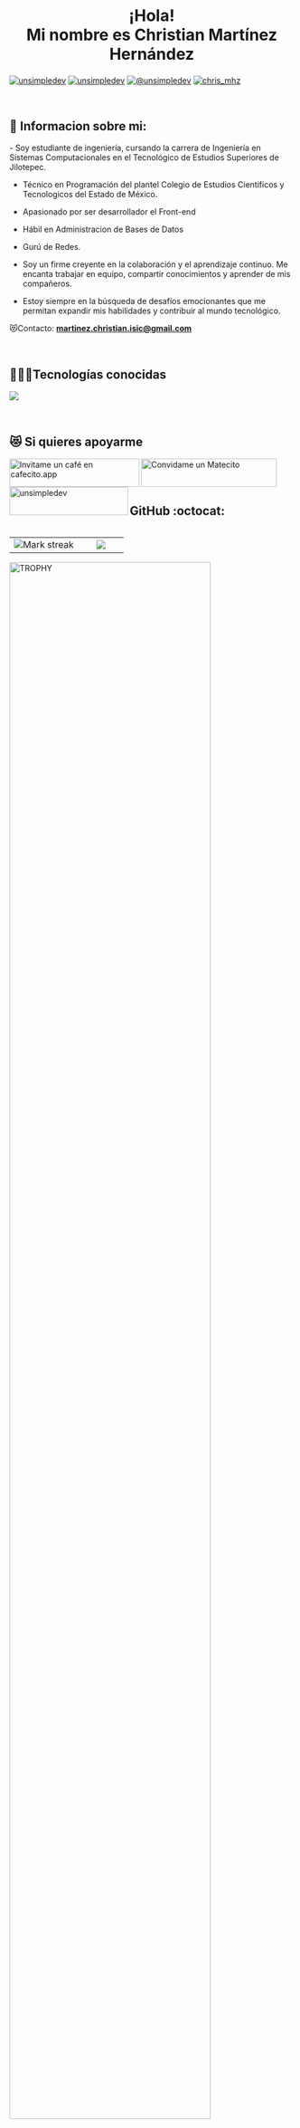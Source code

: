 <h1 align="center">¡Hola! 
  <br> Mi nombre es Christian Martínez Hernández</h1> 
<p align="left">

<a href="https://www.linkedin.com/in/christian-martinez-72a4542a6" target="_blank"><img align="center" src="https://img.shields.io/badge/LinkedIn-0077B5?style=for-the-badge&logo=linkedin&logoColor=white" alt="unsimpledev"/></a>
<a href="https://www.facebook.com/profile.php?id=100009895803782&mibextid=LQQJ4d" target="blank"><img align="center" src="https://img.shields.io/badge/Facebook-1877F2?style=for-the-badge&logo=facebook&logoColor=white" alt="unsimpledev"  /></a>
<a href = "martinez.christian.isic@gmail.com" target="blank"><img align="center" src="https://img.shields.io/badge/Gmail-D14836?style=for-the-badge&logo=gmail&logoColor=white" alt="@unsimpledev"  /></a>
<a href="https://www.instagram.com/chris_mhz?igsh=OGQ5ZDc2ODk2ZA%3D%3D&utm_source=qr" target="_blank"><img align="center" src="https://img.shields.io/badge/Instagram-E4405F?style=for-the-badge&logo=instagram&logoColor=white" alt="chris_mhz"/></a>
</a>


  </p>
<br>
<h2>👨 Informacion sobre mi: </h2>
<!--Intro start-->

<p align="left">
- Soy estudiante de ingeniería, cursando la carrera de Ingeniería en Sistemas Computacionales en el Tecnológico de Estudios Superiores de Jilotepec.


- Técnico en Programación del plantel Colegio de Estudios Cientificos y Tecnologicos del Estado de México.


- Apasionado por ser desarrollador el Front-end


- Hábil en Administracion de Bases de Datos


- Gurú de Redes.


- Soy un firme creyente en la colaboración y el aprendizaje continuo. Me encanta trabajar en equipo, compartir conocimientos y aprender de mis compañeros. 


- Estoy siempre en la búsqueda de desafíos emocionantes que me permitan expandir mis habilidades y contribuir al mundo tecnológico.


😻Contacto: **martinez.christian.isic@gmail.com**


<!--Intro end-->
  </p>
<br>

<h2>👨🏻‍💻Tecnologías conocidas</h2>
<!--tech stack icons-->
<p align="left">
  <a href="https://skillicons.dev">
    <img src="https://skillicons.dev/icons?i=androidstudio,angular,aws,bootstrap,c,cs,cpp,java,php,dart,flask,flutter,py,dotnet,css,html,mongodb,octave,react,js,nodejs,mysql,sqlite,firebase,git,github,postman,eclipse,vscode,linux,ps&perline=12" />
  </a>
</p>
<br>

<!------------------------->
<div id="apoyo">
<h2>😻 Si quieres apoyarme</h2>
  <p align="left">
 <a href='https://cafecito.app/unsimpledev' rel='noopener' target='_blank'><img srcset='https://cdn.cafecito.app/imgs/buttons/button_1.png 1x, https://cdn.cafecito.app/imgs/buttons/button_1_2x.png 2x, https://cdn.cafecito.app/imgs/buttons/button_1_3.75x.png 3.75x' src='https://cdn.cafecito.app/imgs/buttons/button_1.png' alt='Invitame un café en cafecito.app' align="left" height="50" width="230"/></a>
    
<a href='https://matecito.co/unsimpledev' rel='noopener' target='_blank'><img srcset='https://www.matecito.co/public/button_11.png 1x, https://www.matecito.co/public/button_11_2x.png 2x, https://www.matecito.co/public/button_11_3.75x.png 3.75x' src='https://www.matecito.co/public/button_11.png' alt='Convidame un Matecito' align="left" height="50" width="240" /></a>

    
    
<a href="https://ko-fi.com/unsimpledev"> <img align="left" src="https://cdn.ko-fi.com/cdn/kofi3.png?v=3" height="50" width="210" alt="unsimpledev" /></a>
  </p>
</div>
  <br>
<br><br>

<h2>GitHub :octocat:</h2>
<!--- stats & Trophy (start) -->
<p align="center">
  <!--- stats (start) -->
<table align="left">
<tr border="none">
<td width="60%" align="center">

<!--  <img  align="center"  src="https://github-readme-stats.vercel.app/api?username=unsimpledev&theme=dark&show_icons=true&count_private=true" />
  <br></br> -->
  <img  title="🔥 Get streak stats for your profile at git.io/streak-stats" alt="Mark streak" src="https://github-readme-streak-stats.herokuapp.com/?user=unsimpledev&theme=dark&hide_border=false" /> 
</td>

<td width="40%" align="center">

  <img  align="center"  src="https://github-readme-stats.anuraghazra1.vercel.app/api/top-langs/?username=unsimpledev&theme=dark&hide_border=false&no-bg=true&no-frame=true&langs_count=10"/>

  </td>
</tr>
</table>
<!--- stats (end) -->

<!--- trophy (start) -->
<div align=left>
  <a href="https://github.com/ryo-ma/github-profile-trophy" title="Go to Source">
      <img align="center" width=84% src="https://github-profile-trophy.vercel.app/?username=unsimpledev&theme=radical&row=1&column=7&margin-h=15&margin-w=5&no-bg=true" alt="TROPHY" />
    </a>
</div>
<!--- trophy (start) -->


</p>        
<!--- stats (end) -->
